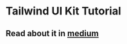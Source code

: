 # Tailwind UI Kit Tutorial

## Read about it in [medium](https://medium.com/@imanmalekian31/how-to-create-a-tailwind-css-ui-kit-ea5997f2beea)
